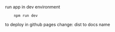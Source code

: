 run app in dev environment
```
    npm run dev
```

to deploy in github pages change: dist to docs name  